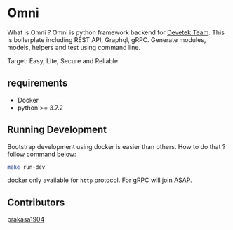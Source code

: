# Omni

What is Omni ? Omni is python framework backend for [Devetek Team](http://devetek.com). This is boilerplate including REST API, Graphql, gRPC. Generate modules, models, helpers and test using command line.

Target: Easy, Lite, Secure and Reliable

## requirements

- Docker
- python >= 3.7.2


## Running Development

Bootstrap development using docker is easier than others. How to do that ? follow command below:

```sh
make run-dev
```

docker only available for `http` protocol. For gRPC will join ASAP.


## Contributors

[prakasa1904](https://github.com/prakasa1904)